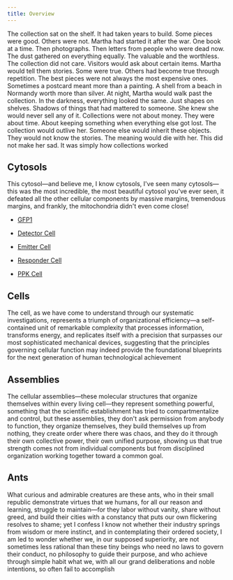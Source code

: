 ```yaml
---
title: Overview
---
```


The collection sat on the shelf. It had taken years to build. Some pieces were good. Others were not. Martha had started it after the war. One book at a time. Then photographs. Then letters from people who were dead now. The dust gathered on everything equally. The valuable and the worthless. The collection did not care. Visitors would ask about certain items. Martha would tell them stories. Some were true. Others had become true through repetition. The best pieces were not always the most expensive ones. Sometimes a postcard meant more than a painting. A shell from a beach in Normandy worth more than silver. At night, Martha would walk past the collection. In the darkness, everything looked the same. Just shapes on shelves. Shadows of things that had mattered to someone. She knew she would never sell any of it. Collections were not about money. They were about time. About keeping something when everything else got lost. The collection would outlive her. Someone else would inherit these objects. They would not know the stories. The meaning would die with her. This did not make her sad. It was simply how collections worked

## Cytosols

This cytosol—and believe me, I know cytosols, I've seen many cytosols—this was the most incredible, the most beautiful cytosol you've ever seen, it defeated all the other cellular components by massive margins, tremendous margins, and frankly, the mitochondria didn't even come close!

- [GFP1](./cytosols/instance-template/instance.md)

- [Detector Cell](./cells/detector-cell/instance.md)
- [Emitter Cell](./cells/emitter-cell/instance.md)
- [Responder Cell](./cells/responder-cell/instance.md)
- [PPK Cell](./cells/PPK-cell/instance.md)

<!-- These paths are not valid -->
<!-- - [GFP2](docs/collections/cytosols/instance-template/instance.md)
- [GFP3](./docs/collections/cytosols/instance-template/instance.md) -->

## Cells

The cell, as we have come to understand through our systematic investigations, represents a triumph of organizational efficiency—a self-contained unit of remarkable complexity that processes information, transforms energy, and replicates itself with a precision that surpasses our most sophisticated mechanical devices, suggesting that the principles governing cellular function may indeed provide the foundational blueprints for the next generation of human technological achievement

## Assemblies

The cellular assemblies—these molecular structures that organize themselves within every living cell—they represent something powerful, something that the scientific establishment has tried to compartmentalize and control, but these assemblies, they don't ask permission from anybody to function, they organize themselves, they build themselves up from nothing, they create order where there was chaos, and they do it through their own collective power, their own unified purpose, showing us that true strength comes not from individual components but from disciplined organization working together toward a common goal.

## Ants

What curious and admirable creatures are these ants, who in their small republic demonstrate virtues that we humans, for all our reason and learning, struggle to maintain—for they labor without vanity, share without greed, and build their cities with a constancy that puts our own flickering resolves to shame; yet I confess I know not whether their industry springs from wisdom or mere instinct, and in contemplating their ordered society, I am led to wonder whether we, in our supposed superiority, are not sometimes less rational than these tiny beings who need no laws to govern their conduct, no philosophy to guide their purpose, and who achieve through simple habit what we, with all our grand deliberations and noble intentions, so often fail to accomplish